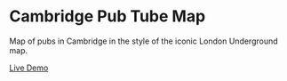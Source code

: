 # Cambridge Pub Tube Map

Map of pubs in Cambridge in the style of the iconic London Underground map.

[Live Demo](http://www.pubmap.co.uk/)
